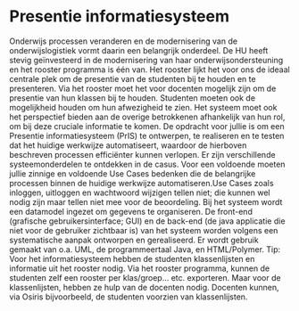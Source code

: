 # Presentie informatiesysteem
Onderwijs processen veranderen en de modernisering van de onderwijslogistiek vormt daarin een belangrijk onderdeel. De HU heeft stevig geïnvesteerd in de modernisering van haar onderwijsondersteuning en het rooster programma is één van. Het rooster lijkt het voor ons de ideaal centrale plek om de presentie van de studenten bij te houden en te presenteren. Via het rooster moet het voor docenten mogelijk zijn om de presentie van hun klassen bij te houden. Studenten moeten ook de mogelijkheid houden om hun afwezigheid te zien. Het systeem moet ook het perspectief bieden aan de overige betrokkenen afhankelijk van hun rol, om bij deze cruciale informatie te komen.
De opdracht voor jullie is om een Presentie informatiesysteem (PrIS) te ontwerpen, te realiseren en te testen dat het huidige werkwijze automatiseert, waardoor de hierboven beschreven processen efficiënter kunnen verlopen. Er zijn verschillende systeemonderdelen te ontdekken in de casus. Voor een voldoende moeten jullie zinnige en voldoende Use Cases bedenken die de belangrijke processen binnen de huidige werkwijze automatiseren.Use Cases zoals inloggen, uitloggen en wachtwoord wijzigen tellen niet; die kunnen wel nodig zijn maar tellen niet mee voor de beoordeling.
Bij het systeem wordt een datamodel ingezet om gegevens te organiseren. De front-end (grafische gebruikersinterface; GUI) en de back-end (de java applicatie die niet voor de gebruiker zichtbaar is) van het systeem worden volgens een systematische aanpak ontworpen en gerealiseerd. Er wordt gebruik gemaakt van o.a. UML, de programmeertaal Java, en HTML/Polymer.
Tip: Voor het informatiesysteem hebben de studenten klassenlijsten en informatie uit het rooster nodig. Via het rooster programma, kunnen de studenten zelf een rooster per klas/groep… etc. exporteren. Maar voor de klassenlijsten, hebben ze hulp van de docenten nodig. Docenten kunnen, via Osiris bijvoorbeeld, de studenten voorzien van klassenlijsten.
